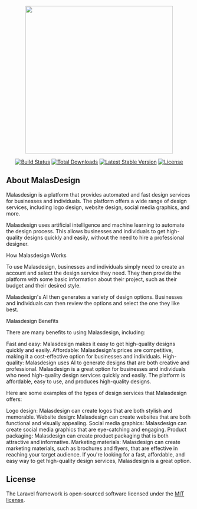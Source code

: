<p align="center"><a href="https://laravel.com" target="_blank"><img src="https://raw.githubusercontent.com/laravel/art/master/logo-lockup/5%20SVG/2%20CMYK/1%20Full%20Color/laravel-logolockup-cmyk-red.svg" width="400"></a></p>

<p align="center">
<a href="https://travis-ci.org/laravel/framework"><img src="https://travis-ci.org/laravel/framework.svg" alt="Build Status"></a>
<a href="https://packagist.org/packages/laravel/framework"><img src="https://poser.pugx.org/laravel/framework/d/total.svg" alt="Total Downloads"></a>
<a href="https://packagist.org/packages/laravel/framework"><img src="https://poser.pugx.org/laravel/framework/v/stable.svg" alt="Latest Stable Version"></a>
<a href="https://packagist.org/packages/laravel/framework"><img src="https://poser.pugx.org/laravel/framework/license.svg" alt="License"></a>
</p>

## About MalasDesign

Malasdesign is a platform that provides automated and fast design services for businesses and individuals. The platform offers a wide range of design services, including logo design, website design, social media graphics, and more.

Malasdesign uses artificial intelligence and machine learning to automate the design process. This allows businesses and individuals to get high-quality designs quickly and easily, without the need to hire a professional designer.

How Malasdesign Works

To use Malasdesign, businesses and individuals simply need to create an account and select the design service they need. They then provide the platform with some basic information about their project, such as their budget and their desired style.

Malasdesign's AI then generates a variety of design options. Businesses and individuals can then review the options and select the one they like best.

Malasdesign Benefits

There are many benefits to using Malasdesign, including:

Fast and easy: Malasdesign makes it easy to get high-quality designs quickly and easily.
Affordable: Malasdesign's prices are competitive, making it a cost-effective option for businesses and individuals.
High-quality: Malasdesign uses AI to generate designs that are both creative and professional.
Malasdesign is a great option for businesses and individuals who need high-quality design services quickly and easily. The platform is affordable, easy to use, and produces high-quality designs.

Here are some examples of the types of design services that Malasdesign offers:

Logo design: Malasdesign can create logos that are both stylish and memorable.
Website design: Malasdesign can create websites that are both functional and visually appealing.
Social media graphics: Malasdesign can create social media graphics that are eye-catching and engaging.
Product packaging: Malasdesign can create product packaging that is both attractive and informative.
Marketing materials: Malasdesign can create marketing materials, such as brochures and flyers, that are effective in reaching your target audience.
If you're looking for a fast, affordable, and easy way to get high-quality design services, Malasdesign is a great option.

## License

The Laravel framework is open-sourced software licensed under the [MIT license](https://opensource.org/licenses/MIT).
